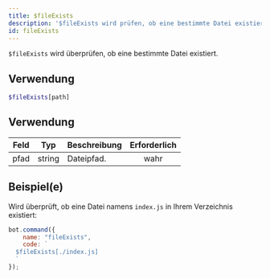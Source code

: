 ```yaml
---
title: $fileExists
description: '$fileExists wird prüfen, ob eine bestimmte Datei existiert.'
id: fileExists
---
```


`$fileExists` wird überprüfen, ob eine bestimmte Datei existiert.

## Verwendung

```php
$fileExists[path]
```

## Verwendung

| Feld | Typ    | Beschreibung | Erforderlich |
| ---- | ------ | ------------ |:------------:|
| pfad | string | Dateipfad.   |     wahr     |

## Beispiel(e)

Wird überprüft, ob eine Datei namens `index.js` in Ihrem Verzeichnis existiert:

```javascript
bot.command({
    name: "fileExists",
    code: `
  $fileExists[./index.js]
  `
});
```